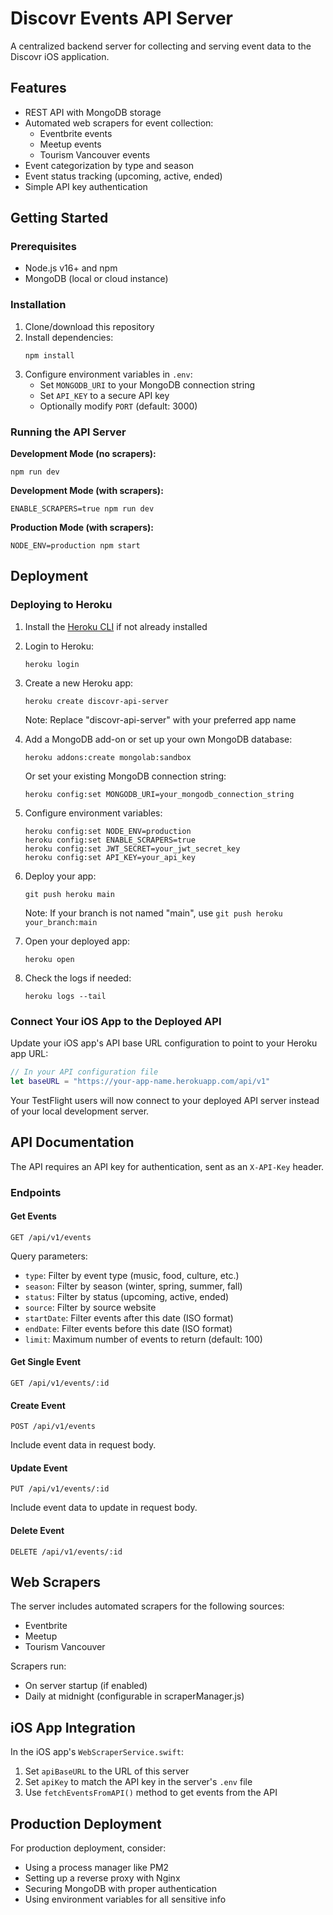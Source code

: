 # Discovr Events API Server

A centralized backend server for collecting and serving event data to the Discovr iOS application.

## Features

- REST API with MongoDB storage
- Automated web scrapers for event collection:
  - Eventbrite events
  - Meetup events
  - Tourism Vancouver events
- Event categorization by type and season
- Event status tracking (upcoming, active, ended)
- Simple API key authentication

## Getting Started

### Prerequisites

- Node.js v16+ and npm
- MongoDB (local or cloud instance)

### Installation

1. Clone/download this repository
2. Install dependencies:
   ```
   npm install
   ```
3. Configure environment variables in `.env`:
   - Set `MONGODB_URI` to your MongoDB connection string
   - Set `API_KEY` to a secure API key
   - Optionally modify `PORT` (default: 3000)

### Running the API Server

**Development Mode (no scrapers):**
```
npm run dev
```

**Development Mode (with scrapers):**
```
ENABLE_SCRAPERS=true npm run dev
```

**Production Mode (with scrapers):**
```
NODE_ENV=production npm start
```

## Deployment

### Deploying to Heroku

1. Install the [Heroku CLI](https://devcenter.heroku.com/articles/heroku-cli) if not already installed

2. Login to Heroku:
   ```
   heroku login
   ```

3. Create a new Heroku app:
   ```
   heroku create discovr-api-server
   ```
   Note: Replace "discovr-api-server" with your preferred app name

4. Add a MongoDB add-on or set up your own MongoDB database:
   ```
   heroku addons:create mongolab:sandbox
   ```
   Or set your existing MongoDB connection string:
   ```
   heroku config:set MONGODB_URI=your_mongodb_connection_string
   ```

5. Configure environment variables:
   ```
   heroku config:set NODE_ENV=production
   heroku config:set ENABLE_SCRAPERS=true
   heroku config:set JWT_SECRET=your_jwt_secret_key
   heroku config:set API_KEY=your_api_key
   ```

6. Deploy your app:
   ```
   git push heroku main
   ```
   Note: If your branch is not named "main", use `git push heroku your_branch:main`

7. Open your deployed app:
   ```
   heroku open
   ```
   
8. Check the logs if needed:
   ```
   heroku logs --tail
   ```

### Connect Your iOS App to the Deployed API

Update your iOS app's API base URL configuration to point to your Heroku app URL:

```swift
// In your API configuration file
let baseURL = "https://your-app-name.herokuapp.com/api/v1"
```

Your TestFlight users will now connect to your deployed API server instead of your local development server.

## API Documentation

The API requires an API key for authentication, sent as an `X-API-Key` header.

### Endpoints

#### Get Events

```
GET /api/v1/events
```

Query parameters:
- `type`: Filter by event type (music, food, culture, etc.)
- `season`: Filter by season (winter, spring, summer, fall)
- `status`: Filter by status (upcoming, active, ended)
- `source`: Filter by source website
- `startDate`: Filter events after this date (ISO format)
- `endDate`: Filter events before this date (ISO format)
- `limit`: Maximum number of events to return (default: 100)

#### Get Single Event

```
GET /api/v1/events/:id
```

#### Create Event

```
POST /api/v1/events
```

Include event data in request body.

#### Update Event

```
PUT /api/v1/events/:id
```

Include event data to update in request body.

#### Delete Event

```
DELETE /api/v1/events/:id
```

## Web Scrapers

The server includes automated scrapers for the following sources:
- Eventbrite
- Meetup
- Tourism Vancouver

Scrapers run:
- On server startup (if enabled)
- Daily at midnight (configurable in scraperManager.js)

## iOS App Integration

In the iOS app's `WebScraperService.swift`:
1. Set `apiBaseURL` to the URL of this server
2. Set `apiKey` to match the API key in the server's `.env` file
3. Use `fetchEventsFromAPI()` method to get events from the API

## Production Deployment

For production deployment, consider:
- Using a process manager like PM2
- Setting up a reverse proxy with Nginx
- Securing MongoDB with proper authentication
- Using environment variables for all sensitive info
